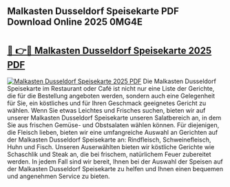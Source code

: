 ## Malkasten Dusseldorf Speisekarte PDF Download Online 2025 0MG4E

# <h2><a href="http://gccesqw.nevu.top/?p=Malkasten+Dusseldorf+Speisekarte">🔗 👉🔴 Malkasten Dusseldorf Speisekarte 2025 PDF</a></h2>

[![Malkasten Dusseldorf Speisekarte 2025 PDF](https://i.imgur.com/dBaPXMq.png)](http://gccesqw.nevu.top/?p=Malkasten+Dusseldorf+Speisekarte)
Die Malkasten Dusseldorf Speisekarte im Restaurant oder Café ist nicht nur eine Liste der Gerichte, die für die Bestellung angeboten werden, sondern auch eine Gelegenheit für Sie, ein köstliches und für Ihren Geschmack geeignetes Gericht zu wählen. Wenn Sie etwas Leichtes und Frisches suchen, bieten wir auf unserer Malkasten Dusseldorf Speisekarte unseren Salatbereich an, in dem Sie aus frischen Gemüse- und Obstsalaten wählen können. Für diejenigen, die Fleisch lieben, bieten wir eine umfangreiche Auswahl an Gerichten auf der Malkasten Dusseldorf Speisekarte an: Rindfleisch, Schweinefleisch, Huhn und Fisch. Unseren Auserwählten bieten wir köstliche Gerichte wie Schaschlik und Steak an, die bei frischem, natürlichem Feuer zubereitet werden. In jedem Fall sind wir bereit, Ihnen bei der Auswahl der Speisen auf der Malkasten Dusseldorf Speisekarte zu helfen und Ihnen einen bequemen und angenehmen Service zu bieten.
